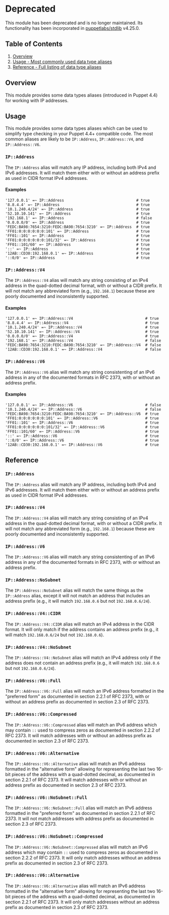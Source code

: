 # Deprecated

This module has been deprecated and is no longer maintained. Its
functionality has been incorporated in
[puppetlabs/stdlib](https://github.com/puppetlabs/puppetlabs-stdlib#stdlibipaddress)
v4.25.0.

## Table of Contents

1. [Overview](#overview)
1. [Usage - Most commonly used data type aliases](#usage)
1. [Reference - Full listing of data type aliases](#reference)

## Overview

This module provides some data types aliases (introduced in Puppet 4.4) for
working with IP addresses.

## Usage

This module provides some data types aliases which can be used to simplify type
checking in your Puppet 4.4+ compatible code. The most common aliases are
likely to be `IP::Address`, `IP::Address::V4`, and `IP::Address::V6`.

### `IP::Address`

The `IP::Address` alias will match any IP address, including both IPv4 and IPv6
addresses. It will match them either with or without an address prefix as used
in CIDR format IPv4 addresses.

#### Examples

~~~puppet
'127.0.0.1' =~ IP::Address                                # true
'8.8.4.4' =~ IP::Address                                  # true
'10.1.240.4/24' =~ IP::Address                            # true
'52.10.10.141' =~ IP::Address                             # true
'192.168.1' =~ IP::Address                                # false
'0.0.0.0/0' =~ IP::Address                                # true
'FEDC:BA98:7654:3210:FEDC:BA98:7654:3210' =~ IP::Address  # true
'FF01:0:0:0:0:0:0:101' =~ IP::Address                     # true
'FF01::101' =~ IP::Address                                # true
'FF01:0:0:0:0:0:0:101/32' =~ IP::Address                  # true
'FF01::101/60' =~ IP::Address                             # true
'::' =~ IP::Address                                       # true
'12AB::CD30:192.168.0.1' =~ IP::Address                   # true
'::0/0' =~ IP::Address                                    # true
~~~

### `IP::Address::V4`

The `IP::Address::V4` alias will match any string consisting of an IPv4 address
in the quad-dotted decimal format, with or without a CIDR prefix. It will not
match any abbreviated form (e.g., `192.168.1`) because these are poorly
documented and inconsistently supported.

#### Examples

~~~puppet
'127.0.0.1' =~ IP::Address::V4                                # true
'8.8.4.4' =~ IP::Address::V4                                  # true
'10.1.240.4/24' =~ IP::Address::V4                            # true
'52.10.10.141' =~ IP::Address::V4                             # true
'0.0.0.0/0' =~ IP::Address::V4                                # true
'192.168.1' =~ IP::Address::V4                                # false
'FEDC:BA98:7654:3210:FEDC:BA98:7654:3210' =~ IP::Address::V4  # false
'12AB::CD30:192.168.0.1' =~ IP::Address::V4                   # false
~~~

### `IP::Address::V6`

The `IP::Address::V6` alias will match any string consistenting of an IPv6
address in any of the documented formats in RFC 2373, with or without an
address prefix.

#### Examples

~~~puppet
'127.0.0.1' =~ IP::Address::V6                                # false
'10.1.240.4/24' =~ IP::Address::V6                            # false
'FEDC:BA98:7654:3210:FEDC:BA98:7654:3210' =~ IP::Address::V6  # true
'FF01:0:0:0:0:0:0:101' =~ IP::Address::V6                     # true
'FF01::101' =~ IP::Address::V6                                # true
'FF01:0:0:0:0:0:0:101/32' =~ IP::Address::V6                  # true
'FF01::101/60' =~ IP::Address::V6                             # true
'::' =~ IP::Address::V6                                       # true
'::0/0' =~ IP::Address::V6                                    # true
'12AB::CD30:192.168.0.1' =~ IP::Address::V6                   # true
~~~

## Reference

### `IP::Address`

The `IP::Address` alias will match any IP address, including both IPv4 and IPv6
addresses. It will match them either with or without an address prefix as used
in CIDR format IPv4 addresses.

### `IP::Address::V4`

The `IP::Address::V4` alias will match any string consisting of an IPv4 address
in the quad-dotted decimal format, with or without a CIDR prefix. It will not
match any abbreviated form (e.g., `192.168.1`) because these are poorly
documented and inconsistently supported.

### `IP::Address::V6`

The `IP::Address::V6` alias will match any string consistenting of an IPv6
address in any of the documented formats in RFC 2373, with or without an
address prefix.

### `IP::Address::NoSubnet`

The `IP::Address::NoSubnet` alias will match the same things as the
`IP::Address` alias, except it will not match an address that includes an
address prefix (e.g., it will match `192.168.0.6` but not `192.168.0.6/24`).

### `IP::Address::V4::CIDR`

The `IP::Address::V4::CIDR` alias will match an IPv4 address in the CIDR
format. It will only match if the address contains an address prefix (e.g., it
will match `192.168.0.6/24` but not `192.168.0.6`).

### `IP::Address::V4::NoSubnet`

The `IP::Address::V4::NoSubnet` alias will match an IPv4 address only if the
address does not contain an address prefix (e.g., it will match `192.168.0.6`
but not `192.168.0.6/24`).

### `IP::Address::V6::Full`

The `IP::Address::V6::Full` alias will match an IPv6 address formatted in the
"preferred form" as documented in section 2.2.1 of RFC 2373, with or without an
address prefix as documented in section 2.3 of RFC 2373.

### `IP::Address::V6::Compressed`

The `IP::Address::V6::Compressed` alias will match an IPv6 address which may
contain `::` used to compress zeros as documented in section 2.2.2 of RFC 2373.
It will match addresses with or without an address prefix as documented in
section 2.3 of RFC 2373.

### `IP::Address::V6::Alternative`

The `IP::Address::V6::Alternative` alias will match an IPv6 address formatted
in the "alternative form" allowing for representing the last two 16-bit pieces
of the address with a quad-dotted decimal, as documented in section 2.2.1 of
RFC 2373. It will match addresses with or without an address prefix as
documented in section 2.3 of RFC 2373.

### `IP::Address::V6::NoSubnet::Full`

The `IP::Address::V6::NoSubnet::Full` alias will match an IPv6 address
formatted in the "preferred form" as documented in section 2.2.1 of RFC 2373.
It will not match addresses with address prefix as documented in section 2.3
of RFC 2373.

### `IP::Address::V6::NoSubnet::Compressed`

The `IP::Address::V6::NoSubnet::Compressed` alias will match an IPv6 address
which may contain `::` used to compress zeros as documented in section 2.2.2 of
RFC 2373. It will only match addresses without an address prefix as documented
in section 2.3 of RFC 2373.

### `IP::Address::V6::Alternative`

The `IP::Address::V6::Alternative` alias will match an IPv6 address formatted
in the "alternative form" allowing for representing the last two 16-bit pieces
of the address with a quad-dotted decimal, as documented in section 2.2.1 of
RFC 2373. It will only match addresses without an address prefix as documented
in section 2.3 of RFC 2373.
